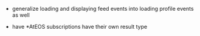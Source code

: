 * generalize loading and displaying feed events into loading profile events as well

* have *AtEOS subscriptions have their own result type